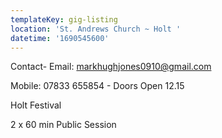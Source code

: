 ```yaml
---
templateKey: gig-listing
location: 'St. Andrews Church ~ Holt '
datetime: '1690545600'
---
```

C﻿ontact- Email: markhughjones0910@gmail.com

Mobile: 07833 655854 - Doors Open 12.15 

H﻿olt Festival

2﻿ x 60 min Public Session